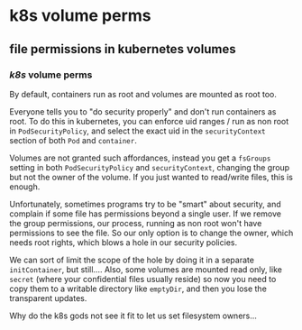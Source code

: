 # k8s volume perms

## file permissions in kubernetes volumes


### _k8s_ volume perms

By default, containers run as root
and volumes are mounted as root too.

Everyone tells you to "do security properly"
and don't run containers as root.
To do this in kubernetes,
you can enforce uid ranges / run as non root in `PodSecurityPolicy`,
and select the exact uid in the `securityContext` section of both `Pod` and `container`.

Volumes are not granted such affordances,
instead you get a `fsGroups` setting in both `PodSecurityPolicy` and `securityContext`,
changing the group but not the owner of the volume.
If you just wanted to read/write files, this is enough.

Unfortunately, sometimes programs try to be "smart" about security,
and complain if some file has permissions beyond a single user.
If we remove the group permissions,
our process, running as non root won't have permissions to see the file.
So our only option is to change the owner, which needs root rights,
which blows a hole in our security policies.

We can sort of limit the scope of the hole by doing it in a separate `initContainer`,
but still....
Also, some volumes are mounted read only,
like `secret` (where your confidential files usually reside)
so now you need to copy them to a writable directory like `emptyDir`,
and then you lose the transparent updates.

Why do the k8s gods not see it fit to let us set filesystem owners...
